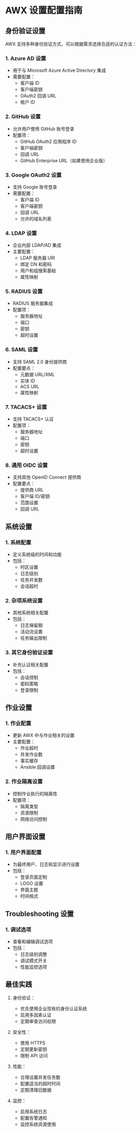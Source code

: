 # AWX 设置配置指南

## 身份验证设置
AWX 支持多种身份验证方式，可以根据需求选择合适的认证方法：

### 1. Azure AD 设置
- 用于与 Microsoft Azure Active Directory 集成
- 需要配置：
  - 客户端 ID
  - 客户端密钥
  - OAuth2 回调 URL
  - 租户 ID

### 2. GitHub 设置
- 允许用户使用 GitHub 账号登录
- 配置项：
  - GitHub OAuth2 应用程序 ID
  - 客户端密钥
  - 回调 URL
  - GitHub Enterprise URL（如果使用企业版）

### 3. Google OAuth2 设置
- 支持 Google 账号登录
- 需要配置：
  - 客户端 ID
  - 客户端密钥
  - 回调 URL
  - 允许的域名列表

### 4. LDAP 设置
- 企业内部 LDAP/AD 集成
- 主要配置：
  - LDAP 服务器 URI
  - 绑定 DN 和密码
  - 用户和组搜索基础
  - 属性映射

### 5. RADIUS 设置
- RADIUS 服务器集成
- 配置项：
  - 服务器地址
  - 端口
  - 密钥
  - 超时设置

### 6. SAML 设置
- 支持 SAML 2.0 身份提供商
- 配置要点：
  - 元数据 URL/XML
  - 实体 ID
  - ACS URL
  - 属性映射

### 7. TACACS+ 设置
- 支持 TACACS+ 认证
- 配置项：
  - 服务器地址
  - 端口
  - 密钥
  - 超时设置

### 8. 通用 OIDC 设置
- 支持其他 OpenID Connect 提供商
- 配置要点：
  - 提供商 URL
  - 客户端 ID/密钥
  - 范围设置
  - 回调 URL

## 系统设置

### 1. 系统配置
- 定义系统级的时间和功能
- 包括：
  - 时区设置
  - 日志级别
  - 任务并发数
  - 会话超时

### 2. 杂项系统设置
- 其他系统相关配置
- 包括：
  - 日志保留期
  - 活动流设置
  - 任务输出限制

### 3. 其它身份验证设置
- 补充认证相关配置
- 包括：
  - 会话控制
  - 密码策略
  - 登录限制

## 作业设置

### 1. 作业配置
- 更新 AWX 中与作业相关的设置
- 主要配置：
  - 作业超时
  - 并发作业数
  - 事实缓存
  - Ansible 回调设置

### 2. 作业隔离设置
- 控制作业执行的隔离性
- 配置项：
  - 隔离类型
  - 资源限制
  - 网络访问控制

## 用户界面设置

### 1. 用户界面配置
- 为最终用户、日志和显示进行设置
- 包括：
  - 登录页面定制
  - LOGO 设置
  - 界面主题
  - 时间格式

## Troubleshooting 设置

### 1. 调试选项
- 查看和编辑调试选项
- 包括：
  - 日志级别调整
  - 调试模式开关
  - 性能监控选项

## 最佳实践
1. 身份验证：
   - 优先使用企业现有的身份认证系统
   - 启用多因素认证
   - 定期审查访问权限

2. 安全性：
   - 使用 HTTPS
   - 定期更新密钥
   - 限制 API 访问

3. 性能：
   - 合理设置并发任务数
   - 配置适当的超时时间
   - 定期清理旧数据

4. 监控：
   - 启用系统日志
   - 配置告警通知
   - 监控系统资源使用
